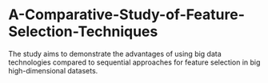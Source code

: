 # A-Comparative-Study-of-Feature-Selection-Techniques
The study aims to demonstrate the advantages of using big data technologies compared to sequential approaches for feature selection in big high-dimensional datasets.
